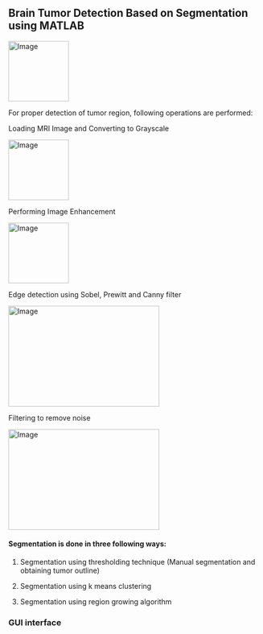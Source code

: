 ## Brain Tumor Detection Based on Segmentation using MATLAB
<img src="https://github.com/user-attachments/assets/b0d88e4c-6caa-43da-a8e7-f67549020bde" alt="Image" width="120" height="120"/>

For proper detection of tumor region, following operations are performed:

Loading MRI Image and Converting to Grayscale

<img src="https://github.com/user-attachments/assets/bae13f5c-f241-4718-ac0c-8cec8136273b" alt="Image" width="120" height="120"/>

Performing Image Enhancement 

<img src="https://github.com/user-attachments/assets/6b3a57ee-b42a-4caa-9ce6-4e9cd46afd9d" alt="Image" width="120" height="120"/>

Edge detection using Sobel, Prewitt and Canny filter

<img src="https://github.com/user-attachments/assets/87e95fad-64c0-4ef0-99c6-3d08177f9f10" alt="Image" width="300" height="200"/>

Filtering to remove noise

<img src="https://github.com/user-attachments/assets/3814db1b-de63-41dd-b13f-7eb1c2c15e5c" alt="Image" width="300" height="200"/>

#### Segmentation is done in three following ways:

1. Segmentation using thresholding technique (Manual segmentation and obtaining tumor outline)

2. Segmentation using k means clustering

3. Segmentation using region growing algorithm

### GUI interface
